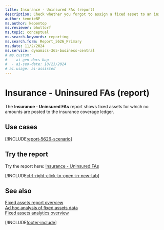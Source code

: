 ```yaml
---
title: Insurance - Uninsured FAs (report)
description: Check whether you forgot to assign a fixed asset to an insurance policy.
author: kennieNP
ms.author: kepontop
ms.reviewer: bholtorf
ms.topic: conceptual
ms.search.keywords: reporting
ms.search.form: Report_5626_Primary
ms.date: 11/2/2024
ms.service: dynamics-365-business-central
# ms.custom:
#  - ai-gen-docs-bap
#  - ai-seo-date: 10/23/2024
# ai.usage: ai-assisted
---
```


# Insurance - Uninsured FAs (report)

The **Insurance - Uninsured FAs** report shows fixed assets for which no amounts are posted to the insurance coverage ledger.


## Use cases

[!INCLUDE[report-5626-scenario](../includes/report-5626-scenario-include.md)]

<!-- 

Prompt

Below is a report in an ERP system. Provide 3-4 use cases for different personas working with fixed asset management or finance for fixed assets.

Format like this:    
  
As a <persona>, use the report to    
* use case 1  
* use case 2    

Do not capitalize the persona names. 

Do not start lines with "Use the data to"

## Report name
Insurance - Uninsured FAs

## Report description


### What the report does

### Use cases


Please include your data sources and URLs

-->


## Try the report

Try the report here: [Insurance - Uninsured FAs](https://businesscentral.dynamics.com?report=5626)

[!INCLUDE[ctrl-right-click-to-open-in-new-tab](../includes/ctrl-right-click-to-open-in-new-tab.md)]

## See also

[Fixed assets report overview](../fa-reports.md)  
[Ad hoc analysis of fixed assets data](../ad-hoc-analysis-fa.md)  
[Fixed assets analytics overview](../fa-analytics-overview.md)  

[!INCLUDE[footer-include](../includes/footer-banner.md)]